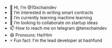 - 👋 Hi, I’m @10xchaindev
- 👀 I’m interested in writing smart contracts
- 🌱 I’m currently learning machine learning
- 💞️ I’m looking to collaborate on startup ideas
- 📫 How to reach me on telegram @tenxchaindev
- 😄 Pronouns: He/Him
- ⚡ Fun fact: I'm the lead developer at hashfund

